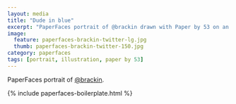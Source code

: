 ```yaml
---
layout: media
title: "Dude in blue"
excerpt: "PaperFaces portrait of @brackin drawn with Paper by 53 on an iPad."
image: 
  feature: paperfaces-brackin-twitter-lg.jpg
  thumb: paperfaces-brackin-twitter-150.jpg
category: paperfaces
tags: [portrait, illustration, paper by 53]
---
```


PaperFaces portrait of [@brackin](http://twitter.com/brackin).

{% include paperfaces-boilerplate.html %}